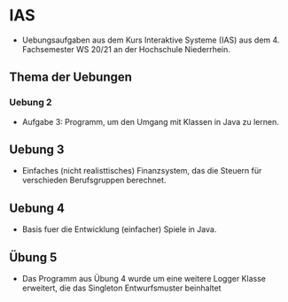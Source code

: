 # IAS
* Uebungsaufgaben aus dem Kurs Interaktive Systeme (IAS) aus dem 4. Fachsemester WS 20/21 an der Hochschule Niederrhein. 
## Thema der Uebungen
### Uebung 2

* Aufgabe 3: Programm, um den Umgang mit Klassen in Java zu lernen.

## Uebung 3
* Einfaches (nicht realisttisches) Finanzsystem, das die Steuern für verschieden Berufsgruppen berechnet. 

## Uebung 4
* Basis fuer die Entwicklung (einfacher) Spiele in Java. 

## Übung 5
* Das Programm aus Übung 4 wurde um eine weitere Logger Klasse erweitert, die das Singleton Entwurfsmuster beinhaltet

